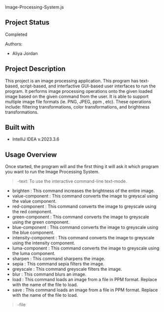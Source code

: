 Image-Processing-System.js

## Project Status ##
Completed

Authors: 
  - Aliya Jordan

## Project Description ##
This project is an image processing application. This program has text-based, script-based, 
and interfactive GUI-based user interfaces to run the program. It performs image processing operations onto the given loaded image based on the given command from the user. It is able to support
multiple image file formats (ie. PNG, JPEG, ppm , etc). These operations include: filtering transformations, 
color transformations, and brightness transformations.

## Built with ##
- IntelliJ IDEA v.2023.3.6

## Usage Overview ##
Once started, the program will and the first thing it will ask it which program you want to
run the Image Processing System.
> -text: To use the interactive command-line text-mode.
  - brighten <increment> <filename> : This command increases the brightness of the entire image.
  - value-component <fileName> <newImageName>: This command converts the image to greyscal using the value component.
  - red-component<fileName> <newImageName>: This command converts the image to greyscale using the red component.
  - green-component<fileName> <newImageName>: This command converts the image to greyscale using the green component.
  - blue-component<fileName> <newImageName>: This command converts the image to greyscale using the blue component.
  - intensity-component<fileName> <newImageName>: This command converts the image to greyscale using the intensity component.
  - luma-component<fileName> <newImageName>: This command converts the image to greyscale using the luma component.
  - sharpen <fileName> <newImageName>: This command sharpens the image.
  - sepia <fileName> <newImageName>: This command sepia filters the image.
  - greyscale <fileName> <newImageName>: This command greyscale filters the image.
  - blur <fileName> <newImageName>: This command blurs an image.
  - load <filePath > <filename>: This command loads an image from a file in PPM format. Replace <filename> with the name of the file to load.
  - save <destinationPath> <filename>: This command loads an image from a file in PPM format. Replace <filename> with the name of the file to load.

> -file <script filePath> : To run a script text file

  This allows you to load up a text file that has commands line-by-line. It will
  execute the commands and exit the program. To make sure it worked, look
  at where you wanted the altered image to be saved at.

> space/pressing enter without input: To use GUI mode

  Refer to the USEME file that goes through how to use this mode.
  
  USEME: https://github.com/aliyajo/Image-Processing-System/blob/03f540c61dba28849fcc5e258746e3626d0d532a/USEME.pdf 

## Design ##
This project has a MVC design pattern.
Because of this, this was how the project was broken down to ensure the program ran the efficiently. 
- Implementing the model
   This establishes the image database. This serves as the cache of the images being altered, saved, and loaded.
   Establishes a pixel database. This serves as the database where the pixel data for the image is being stored.
  
- Implementing the view
  This establishes what the user is seeing.
  Here it is able to show the user two different forms: text and gui based
  It efficiently communicates the commands given to it to the controller for processing.
  
- Implementing the controller
  This ensures that the commands for altering an image is established.

  Able to interpret commands from both a gui and text based input.

When it came to implementing the different forms of interacting with this (text, file, or gui based), it involved coding for these seperately. Because of this, the project was broke down as such when it came to addressing the different formats of running the program.
 - Implementing command-line input
    - Establishing a view for the text-based commands.
    - Establishing a controller for the text-based commands.

 - Implementing file-based input
    - Ensuring that the file given is read from the main function, and then calls the text-based interpretation of the commands in the file

  - Implementing gui-based input
     - Ensuring a view for the gui-based commands.
     - Ensuring a controller for the text-based commands
   

## Citations ##
The image used in the USEME, included in the res folder for testing (Godzilla.jpg)

https://www.peakpx.com/en/hd-wallpaper-desktop-aktix 

  

